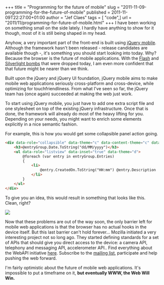 +++
title = "Programming for the future of mobile"
slug = "2011-11-09-programming-for-the-future-of-mobile"
published = 2011-11-09T22:27:00+01:00
author = "Jef Claes"
tags = [ "code",]
url = "2011/11/programming-for-future-of-mobile.html"
+++
I have been working on something small on the side lately. I hardly have
anything to show for it though, most of it is still being shaped in my
head.  
  
Anyhow, a very important part of the front-end is built using [jQuery
mobile](http://jquerymobile.com/). Although the framework hasn't been
released - release candidates are available though -, it's something you
should start looking into today. Why? Because the browser is the future
of mobile applications. With the
[Flash](http://blogs.adobe.com/conversations/2011/11/flash-focus.html)
and [Silverlight
bombs](http://www.theverge.com/2011/11/9/2548975/microsoft-may-halt-development-work-on-silverlight-after-next-release)
that were dropped today, I am even more confident that that future might
be nearer than we think.  
  
Built upon the jQuery and jQuery UI foundation, jQuery mobile aims to
make mobile web applications seriously cross-platform and cross-device,
while optimizing for touchfriendliness. From what I've seen so far, the
jQuery team has (once again) succeeded at making the web just work.  

To start using jQuery mobile, you just have to add one extra script file
and one stylesheet on top of the existing jQuery infrastructure. Once
that is done, the framework will already do most of the heavy lifting
for you. Depending on your needs, you might want to enrich some elements
explicitly in a nice semantic fashion.  
  
For example, this is how you would get some collapsible panel action
going.  

```html
<div data-role="collapsible" data-theme="c" data-content-theme="c" data-collapsed="@dataCollapsed" id="entriesList">
    <h3>@entryGroup.Date.ToString("dd/MM/yyyy")</h3>                
    <ul data-role="listview" data-inset="true" data-theme="d">  
        @foreach (var entry in entryGroup.Entries)
        {           
            <li>
                @entry.CreatedOn.ToString("HH:mm") @entry.Description                     
            </li>         
        }
    </ul>
</div> 
``` 

To give you an idea, this would result in something that looks like
this. Clean, right?  

[![](/post/images/thumbnails/2011-11-09-programming-for-the-future-of-mobile-jQueryMobile.PNG)](/post/images/2011-11-09-programming-for-the-future-of-mobile-jQueryMobile.PNG)

Now that these problems are out of the way soon, the only barrier left
for mobile web applications is that the browser has no actual hooks in
the device itself. But this last barrier can't hold forever... Mozilla
initiated a very interesting project not so long ago. They started
defining standards for a set of APIs that should give you direct access
to the device: a camera API, telephony and messaging API, accelerometer
API.. Find everything about the WebAPI initiative
[here](https://wiki.mozilla.org/WebAPI). Subscribe to the [mailing
list](https://lists.mozilla.org/listinfo/dev-webapi), participate and
help pushing the web forward.  
  
I'm fairly optimistic about the future of mobile web applications. It's
impossible to put a timeframe on it, **but eventually WWW, the Web Will
Win.**
